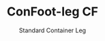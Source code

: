 ---
title: "ConFoot-leg CF"
subtitle: "Standard Container Leg"
mainImage: "/images/products/confoot-leg-cf-main.jpg"
gallery:
  - "/images/products/confoot-leg-cf-1.jpg"
  - "/images/products/confoot-leg-cf-2.jpg"
  - "/images/products/confoot-leg-cf-3.jpg"
shortDescription: "ConFoot-leg CF is our standard model container leg that reduces the time required to move and unload containers, allowing containers to be left waiting for unloading so drivers don't have to wait."
technicalDescription: "The CF model enables containers to be used as additional storage while remaining ready to be moved at any time - simply drive the trailer under the container, and the journey continues."
videoID: "C2KwnEb-npU"
faq:
  - question: "What is ConFoot-leg CF?"
    answer: |
      ConFoot-leg CF is our standard model container leg that reduces the time required to move and unload containers, allowing containers to be left waiting for unloading so drivers don't have to wait.
  - question: "How does ConFoot-leg CF work?"
    answer: |
      ConFoot-leg CF securely attaches to the container's corner castings, providing stable support while the container is positioned for loading, unloading, or storage. The legs have an adjustment range from 1,043 mm to 1,448 mm, allowing versatile positioning in various operational environments.
specifications:
  - name: "Weight"
    value: "24 kg per leg"
  - name: "Load capacity"
    value: "34 tons"
  - name: "Adjustment range"
    value: "1,043 mm to 1,448 mm"
  - name: "Material"
    value: "High-grade steel"
price: "3.500 EUR"
priceVAT: "4.235 EUR"
pricingNotes: "Volume discounts available. Contact us for details."
buyLink: "/contact"
howToUse: |
  1. Position the CF leg at the container corner casting
  2. Engage the locking mechanism
  3. Adjust height if necessary within the range of 1,043 mm to 1,448 mm
  4. Repeat for all required corners
  5. Lower the trailer and drive away, leaving the container on the legs
benefits:
  - title: "Time Savings"
    description: "Reduces the time required to move and unload containers, as containers can be left waiting for unloading"
  - title: "Driver Efficiency"
    description: "Drivers don't have to wait during unloading, freeing them up for other tasks"
  - title: "Additional Storage"
    description: "Containers can be used as additional storage space when not in transit"
  - title: "Ready Mobility"
    description: "Containers are always ready to be moved - simply drive the trailer under the container to continue the journey"
  - title: "Versatile Applications"
    description: "Suitable for general use, storage, tank containers, and various industries"
  - title: "Cost Optimization"
    description: "Optimizes costs and time usage by streamlining transport and storage operations"
articleContent: |
  ## What is ConFoot-leg CF?

  ConFoot-leg CF is the standard model container leg designed to streamline transport, storage, and logistics operations. This versatile solution reduces the time required to move and unload containers by allowing containers to be left waiting for unloading, meaning drivers don't have to wait. The CF model transforms shipping containers into flexible storage units that remain ready for transport whenever needed.

  ## Key Benefits for Transport and Logistics

  The ConFoot-leg CF provides significant operational advantages for businesses involved in container transport and logistics. By enabling containers to be left on legs while waiting for unloading, you can optimize driver time and fleet utilization. Drivers can drop off containers and immediately continue to their next assignment, eliminating costly waiting periods during loading and unloading operations.

  Additionally, containers equipped with CF legs can serve as valuable additional storage space when not in transit. They remain ready to be moved at any time - simply drive a trailer under the container, and the journey continues. This versatility makes the CF an ideal solution for businesses looking to enhance their logistics efficiency and storage capacity.

  ## How It Works

  The ConFoot-leg CF attaches securely to container corner castings, providing stable support while the container is positioned for loading, unloading, or storage. The legs feature an adjustment range of 1,043 mm to 1,448 mm, allowing for versatile positioning in various operational environments. Each leg weighs 24 kg, making them manageable for operators to handle, while the system provides a substantial load capacity of 34 tons.

  The installation process is straightforward:
  1. Position the CF legs at the container corner castings
  2. Engage the locking mechanism to secure the legs
  3. Adjust the height as needed for your specific requirements
  4. Lower the trailer and drive away, leaving the container safely supported on the legs

  When it's time to move the container, simply drive the trailer back under it, secure the container to the trailer, remove the legs, and continue the journey.

  ## Applications of ConFoot-leg CF

  ### Transport Companies
  Transport companies benefit significantly from the CF's ability to optimize fleet utilization. Drivers can drop containers at customer locations and immediately continue to their next assignment, rather than waiting for loading/unloading operations. This efficiency can substantially increase the productive capacity of existing trailer fleets and reduce operational costs.

  ### Warehousing and Distribution
  For warehousing and distribution operations, the CF provides valuable flexibility in managing container flows. Containers can be positioned in temporary storage areas on legs, creating additional buffer capacity during peak periods. This approach reduces congestion at loading docks and allows for more efficient scheduling of loading and unloading operations.

  ### Manufacturing Facilities
  Manufacturing facilities can use CF-equipped containers as flexible additional storage for raw materials or finished products. By positioning containers close to production areas, materials can be easily accessed when needed, reducing handling costs and improving production efficiency.

  ### Retail Operations
  Retail businesses can utilize CF legs for seasonal storage solutions, with containers positioned at strategic locations to support inventory management during peak periods. This approach provides cost-effective additional capacity without the need for permanent facility expansion.

  ## Technical Specifications

  - **Load Capacity**: 34 tons
  - **Weight**: 24 kg per leg
  - **Adjustment Range**: 1,043 mm to 1,448 mm
  - **Material**: High-grade steel with durable finish
  - **Compatibility**: Standard shipping container corner castings

  The ConFoot-leg CF represents a practical solution for streamlining transport and storage operations, offering businesses a way to optimize costs and time usage. By enabling containers to be left waiting for unloading and used as additional storage, the CF helps businesses achieve greater efficiency and flexibility in their container handling operations.
---